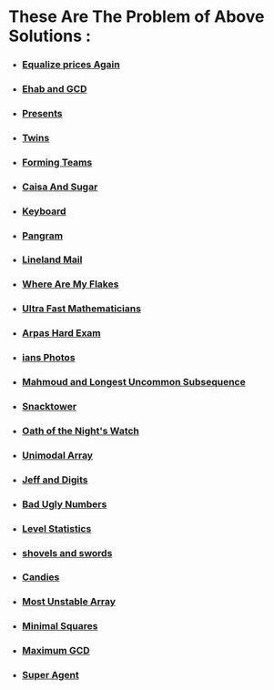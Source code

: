# These Are The Problem of Above Solutions :

- ### [Equalize prices Again](https://codeforces.com/contest/1234/problem/A)
- ### [Ehab and GCD](https://codeforces.com/contest/1325/problem/A)
- ### [Presents](https://codeforces.com/contest/136/problem/A)
- ### [Twins](https://codeforces.com/contest/160/problem/A)
- ### [Forming Teams](https://codeforces.com/contest/216/problem/B)
- ### [Caisa And Sugar ](https://codeforces.com/contest/463/problem/A)
- ### [Keyboard](https://codeforces.com/contest/474/problem/A)
- ### [Pangram](https://codeforces.com/contest/520/problem/A)
- ### [Lineland Mail](https://codeforces.com/contest/567/problem/A)
- ### [Where Are My Flakes](https://codeforces.com/contest/60/problem/A)
- ### [Ultra Fast Mathematicians](https://codeforces.com/contest/61/problem/A)
- ### [Arpas Hard Exam](https://codeforces.com/contest/642/problem/A)
- ### [ians Photos](https://codeforces.com/contest/707/problem/A)
- ### [Mahmoud and Longest Uncommon Subsequence](https://codeforces.com/contest/766/problem/A)
- ### [Snacktower](https://codeforces.com/contest/767/problem/A)
- ### [Oath of the Night's Watch](https://codeforces.com/contest/768/problem/A)
- ### [Unimodal Array](https://codeforces.com/contest/831/problem/A)
- ### [Jeff and Digits](https://codeforces.com/problemset/problem/352/A)
- ### [Bad Ugly Numbers](https://codeforces.com/contest/1326/problem/A)
- ### [Level Statistics](https://codeforces.com/contest/1334/problem/A)
- ### [shovels and swords](https://codeforces.com/contest/1336/problem/A)
- ### [Candies](https://codeforces.com/contest/1343/problem/A)
- ### [Most Unstable Array](https://codeforces.com/contest/1353/problem/A)
- ### [Minimal Squares](https://codeforces.com/contest/1360/problem/A)
- ### [Maximum GCD](https://codeforces.com/contest/1370/problem/A)
- ### [Super Agent](https://codeforces.com/problemset/problem/12/A)
